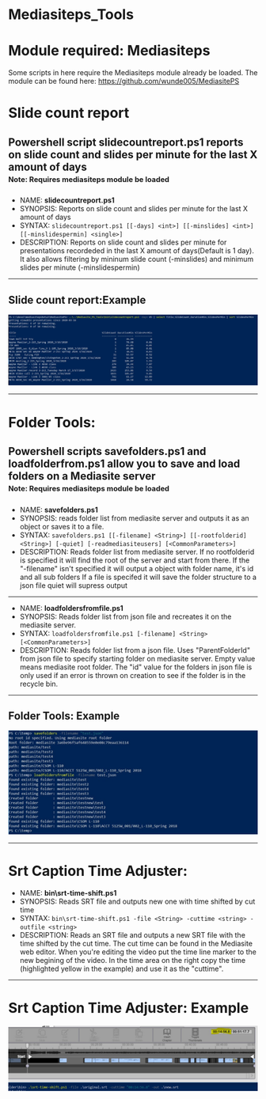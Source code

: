 # Mediasiteps_Tools

# Module required: Mediasiteps
Some scripts in here require the Mediasiteps module already be loaded.  The module can be found here: https://github.com/wunde005/MediasitePS

# Slide count report
Powershell script slidecountreport.ps1 reports on slide count and slides per minute for the last X amount of days  
<sub><sup>Note: Requires mediasiteps module be loaded</sup></sub>
---

- NAME: **slidecountreport.ps1**
- SYNOPSIS: Reports on slide count and slides per minute for the last X amount of days
- SYNTAX: ```slidecountreport.ps1 [[-days] <int>] [[-minslides] <int>] [[-minslidespermin] <single>]```
- DESCRIPTION: Reports on slide count and slides per minute for presentations recordeded in the last X amount of days(Default is 1 day).  It also allows filtering by mininum slide count (-minslides) and minimum slides per minute (-minslidespermin)
    
---
## Slide count report:Example
![Example](/docs/images/slide_report_example.jpg)

---
# Folder Tools:
Powershell scripts savefolders.ps1 and loadfolderfrom.ps1 allow you to save and load folders on a Mediasite server  
<sub><sup>Note: Requires mediasiteps module be loaded</sup></sub>
---

- NAME: **savefolders.ps1**
- SYNOPSIS: reads folder list from mediasite server and outputs it as an object or saves it to a file.
- SYNTAX: ```savefolders.ps1 [[-filename] <String>] [[-rootfolderid] <String>] [-quiet] [-readmediasiteusers] [<CommonParameters>]```
- DESCRIPTION: 
    Reads folder list from mediasite server.
    If no rootfolderid is specified it will find the root of the server and start from there.
    If the "-filename" isn't specified it will output a object with folder name, it's id and all sub folders
    If a file is specifed it will save the folder structure to a json file
    quiet will supress output

---

- NAME: **loadfoldersfromfile.ps1**
- SYNOPSIS: Reads folder list from json file and recreates it on the mediasite server.
- SYNTAX: ```loadfoldersfromfile.ps1 [-filename] <String> [<CommonParameters>]```
- DESCRIPTION:
    Reads folder list from a json file.
    Uses "ParentFolderId" from json file to specify starting folder on mediasite server.  Empty value means mediasite
    root folder.
    The "id" value for the folders in json file is only used if an error is thrown on creation to see if the folder is
    in the recycle bin.

---
## Folder Tools: Example
![Example](/docs/images/folder_dump_example.JPG)



---
# Srt Caption Time Adjuster:

- NAME: **bin\srt-time-shift.ps1**
- SYNOPSIS: Reads SRT file and outputs new one with time shifted by cut time
- SYNTAX: ```bin\srt-time-shift.ps1 -file <String> -cuttime <string> -outfile <string> ```
- DESCRIPTION:
    Reads an SRT file and outputs a new SRT file with the time shifted by the cut time.
    The cut time can be found in the Mediasite web editor.  When you're editing the video put the time line marker to the new begining of the video.  In the time area on the right copy the time (highlighted yellow in the example) and use it as the "cuttime". 
    
---
# Srt Caption Time Adjuster: Example
![Example](/docs/images/srt_time_example.jpg)

